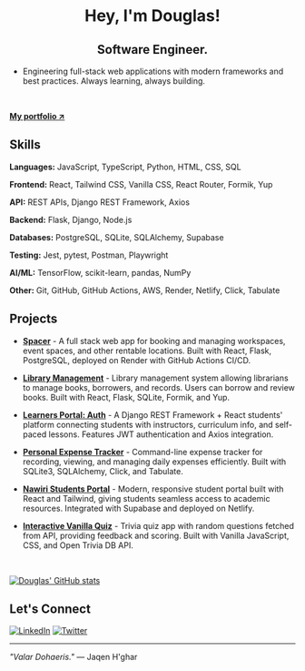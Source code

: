 <div id="greetings" align="center">
<h1>
  Hey, I'm Douglas!
</h1>
<h2> Software Engineer. </h2>
</div>

- Engineering full-stack web applications with modern frameworks and best practices. Always learning, always building.
<br>

[**My portfolio ↗**](https://douglasgatimu.sevalla.page/)

## Skills

**Languages:** JavaScript, TypeScript, Python, HTML, CSS, SQL

**Frontend:** React, Tailwind CSS, Vanilla CSS, React Router, Formik, Yup

**API:** REST APIs, Django REST Framework, Axios

**Backend:** Flask, Django, Node.js

**Databases:** PostgreSQL, SQLite, SQLAlchemy, Supabase

**Testing:** Jest, pytest, Postman, Playwright

**AI/ML:** TensorFlow, scikit-learn, pandas, NumPy

**Other:** Git, GitHub, GitHub Actions, AWS, Render, Netlify, Click, Tabulate

## Projects

- [**Spacer**](https://github.com/Valentine101098/Phase-5-Group-6-Spacer) - A full stack web app for booking and managing workspaces, event spaces, and other rentable locations. Built with React, Flask, PostgreSQL, deployed on Render with GitHub Actions CI/CD.

- [**Library Management**](https://github.com/Moringa-SDF-PT10/phase-4-g7-library-management-app) - Library management system allowing librarians to manage books, borrowers, and records. Users can borrow and review books. Built with React, Flask, SQLite, Formik, and Yup.

- [**Learners Portal: Auth**](https://github.com/douglasgatimu/students_portal_DRF_React_JWT) - A Django REST Framework + React students' platform connecting students with instructors, curriculum info, and self-paced lessons. Features JWT authentication and Axios integration.

- [**Personal Expense Tracker**](https://github.com/Moringa-SDF-PT10/expense-tracker-douglas-gatimu) - Command-line expense tracker for recording, viewing, and managing daily expenses efficiently. Built with SQLite3, SQLAlchemy, Click, and Tabulate.

- [**Nawiri Students Portal**](https://github.com/Moringa-SDF-PT10/nawiri-g7) - Modern, responsive student portal built with React and Tailwind, giving students seamless access to academic resources. Integrated with Supabase and deployed on Netlify.

- [**Interactive Vanilla Quiz**](https://github.com/douglasgatimu/trivia-project-vanilla) - Trivia quiz app with random questions fetched from API, providing feedback and scoring. Built with Vanilla JavaScript, CSS, and Open Trivia DB API.
<br>

[![Douglas' GitHub stats](https://github-readme-stats.vercel.app/api?username=douglasgatimu)](https://github.com/douglasgatimu/github-readme-stats)

## Let's Connect

[![LinkedIn](https://img.shields.io/badge/LinkedIn-0077B5?style=for-the-badge&logo=linkedin&logoColor=white)](https://www.linkedin.com/in/douglas-gatimu-1966a863/)
[![Twitter](https://img.shields.io/badge/Twitter-1DA1F2?style=for-the-badge&logo=twitter&logoColor=white)](https://twitter.com/douglasgatimu1)

---

*"Valar Dohaeris."* — Jaqen H'ghar
